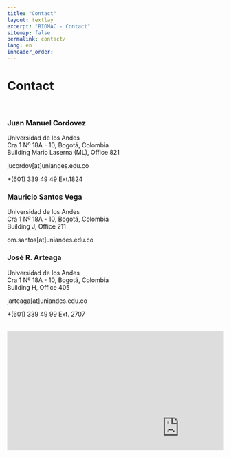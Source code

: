 ```yaml
---
title: "Contact"
layout: textlay
excerpt: "BIOMAC - Contact"
sitemap: false
permalink: contact/
lang: en
inheader_order:
---
```


# Contact


<br>

<div class="col-sm-4 clearfix">
<h3>Juan Manuel Cordovez</h3>
<i class="fa fa-map-marker"></i> Universidad de los Andes <br>
Cra 1 Nº 18A - 10, Bogotá, Colombia <br>
<i class="fa fa-building"></i> Building Mario Laserna (ML), Office 821 <br>

<i class="fa fa-envelope-o"></i> jucordov[at]uniandes.edu.co <br>

<i class="fa fa-phone"></i> +(601) 339 49 49 Ext.1824
</div>

<div class="col-sm-4 clearfix">
<h3>Mauricio Santos Vega</h3>
<i class="fa fa-map-marker"></i> Universidad de los Andes <br>
Cra 1 Nº 18A - 10, Bogotá, Colombia <br>
<i class="fa fa-building"></i> Building J, Office 211 

<i class="fa fa-envelope-o"></i> om.santos[at]uniandes.edu.co <br>   

<i class="fa fa-phone"></i> 
</div>

<div class="col-sm-4 clearfix">
<h3>José R. Arteaga</h3>
<i class="fa fa-map-marker"></i> Universidad de los Andes <br>
Cra 1 Nº 18A - 10, Bogotá, Colombia <br>
<i class="fa fa-building"></i> Building H, Office 405 <br>

<i class="fa fa-envelope-o"></i> jarteaga[at]uniandes.edu.co <br>

<i class="fa fa-phone"></i> +(601) 339 49 99 Ext. 2707
</div>


<br>

<div class="col-sm-12 clearfix">
<div class="map" markdown="0" style="position: relative; padding-bottom: 55%; height: 0; overflow: hidden;">
<iframe src="https://www.google.com/maps/embed?pb=!1m18!1m12!1m3!1d31815.668198550386!2d-74.0870103652344!3d4.60145120000004!2m3!1f0!2f0!3f0!3m2!1i1024!2i768!4f13.1!3m3!1m2!1s0x8e3f99a4a139d173%3A0x9450ef2bb74cd95b!2sCra.%201%20%2318a-10%2C%20Bogot%C3%A1!5e0!3m2!1sen!2sco!4v1691281105033!5m2!1sen!2sco" width="800" height="450" style="border:0;" allowfullscreen="" loading="lazy" referrerpolicy="no-referrer-when-downgrade"></iframe>
</div>
</div>

<br>
